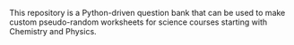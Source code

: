 This repository is a Python-driven question bank that can be used to make custom pseudo-random worksheets for science courses starting with Chemistry and Physics.
